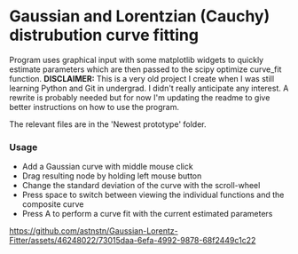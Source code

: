 # Gaussian and Lorentzian (Cauchy) distrubution curve fitting

Program uses graphical input with some matplotlib widgets to quickly estimate parameters which are then passed to the scipy optimize curve_fit function.
**DISCLAIMER:** This is a very old project I create when I was still learning Python and Git in undergrad. I didn't really anticipate any interest. A rewrite is probably needed but for now I'm updating the readme to give better instructions on how to use the program.

The relevant files are in the 'Newest prototype' folder.

### Usage

- Add a Gaussian curve with middle mouse click
- Drag resulting node by holding left mouse button
- Change the standard deviation of the curve with the scroll-wheel
- Press space to switch between viewing the individual functions and the composite curve
- Press A to perform a curve fit with the current estimated parameters

https://github.com/astnstn/Gaussian-Lorentz-Fitter/assets/46248022/73015daa-6efa-4992-9878-68f2449c1c22

